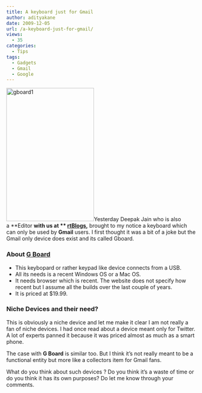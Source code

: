 ```yaml
---
title: A keyboard just for Gmail
author: adityakane
date: 2009-12-05
url: /a-keyboard-just-for-gmail/
views:
  - 35
categories:
  - Tips
tags:
  - Gadgets
  - Gmail
  - Google
---
```

<img class="size-full wp-image-17631 alignright" title="gboard1" src="http://cdn.devilsworkshop.org/files/2009/12/gboard1.png" alt="gboard1" width="231" height="351" />Yesterday Deepak Jain who is also a **Editor **with us at ** <a href="http://rtblogs.com" onclick="_gaq.push(['_trackEvent', 'outbound-article', 'http://rtblogs.com', 'rtBlogs']);" >rtBlogs</a>,** brought to my notice a keyboard which can only be used by **Gmail** users. I first thought it was a bit of a joke but the Gmail only device does exist and its called Gboard.

### About <a href="http://www.gboard.com/" onclick="_gaq.push(['_trackEvent', 'outbound-article', 'http://www.gboard.com/', 'G Board']);" >G Board</a>

  * This keybopard or rather keypad like device connects from a USB.
  * All its needs is a recent Windows OS or a Mac OS.
  * It needs browser which is recent. The website does not specify how recent but I assume all the builds over the last couple of years.
  * It is priced at $19.99.

### Niche Devices and their need?

This is obviously a niche device and let me make it clear I am not really a fan of niche devices. I had once read about a device meant only for Twitter. A lot of experts panned it because it was priced almost as much as a smart phone.

The case with **G Board** is similar too. But I think it&#8217;s not really meant to be a functional entity but more like a collectors item for Gmail fans.

What do you think about such devices ? Do you think it&#8217;s a waste of time or do you think it has its own purposes? Do let me know through your comments.
